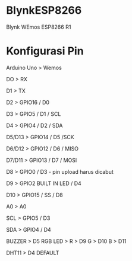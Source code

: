 # BlynkESP8266
Blynk WEmos ESP8266 R1

# Konfigurasi Pin
Arduino Uno > Wemos

DO > RX

D1 > TX

D2 > GPIO16 / D0

D3 > GPIO5 / D1 / SCL

D4 > GPIO4 / D2 / SDA

D5/D13 > GPIO14 / D5 /SCK

D6/D12 > GPIO12 / D6 / MISO

D7/D11 > GPIO13 / D7 / MOSI

D8 > GPIO0 / D3 - pin upload harus dicabut

D9 > GPIO2 BUILT IN LED / D4

D10 > GPIO15 / SS / D8

A0 > A0

SCL > GPIO5 / D3

SDA > GPIO4 / D4

BUZZER > D5
RGB LED > 
R > D9
G > D10
B > D11

DHT11 > D4 DEFAULT
